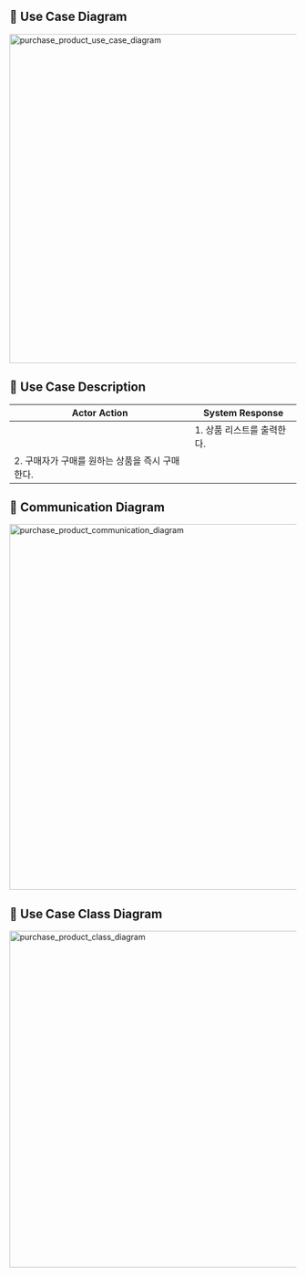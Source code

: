 ## 📌 Use Case Diagram

<img width="577" alt="purchase_product_use_case_diagram" src="https://user-images.githubusercontent.com/62105312/168451923-6304d35d-ba01-4ad5-bb2f-e604e39f6cce.png">

## 📌 Use Case Description

| Actor Action                                    | System Response            |
| ----------------------------------------------- | -------------------------- |
|                                                 | 1. 상품 리스트를 출력한다. |
| 2. 구매자가 구매를 원하는 상품을 즉시 구매한다. |                            |

## 📌 Communication Diagram

<img width="641" alt="purchase_product_communication_diagram" src="https://user-images.githubusercontent.com/62105312/168835185-88d3068d-0ec0-4925-a159-05df31a8f941.png">

## 📌 Use Case Class Diagram

<img width="590" alt="purchase_product_class_diagram" src="https://user-images.githubusercontent.com/62105312/168835207-3da577c3-38f2-41b8-b5a8-460d7fbe729a.png">
